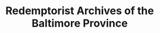 ---
layout: repo
title: "Redemptorist Archives of the Baltimore Province"
id: 14320
permalink: repos/14320/
---